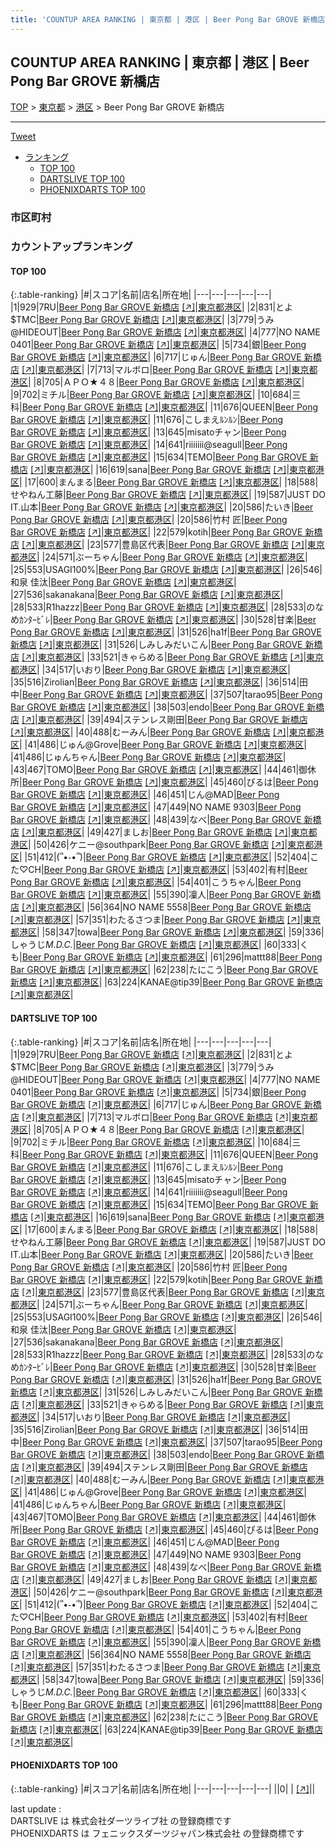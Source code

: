 ```yaml
---
title: 'COUNTUP AREA RANKING | 東京都 | 港区 | Beer Pong Bar GROVE 新橋店'
---
```

## COUNTUP AREA RANKING | 東京都 | 港区 | Beer Pong Bar GROVE 新橋店

[TOP](/darts/rank/) > [東京都](/darts/rank/東京都/) > [港区](/darts/rank/東京都/港区/) > Beer Pong Bar GROVE 新橋店

___

<a href="https://twitter.com/share?ref_src=twsrc%5Etfw" data-text="COUNTUP AREA RANKING | 東京都港区Beer Pong Bar GROVE 新橋店" class="twitter-share-button" data-hashtags="DARTSLIVE,PHOENIXDARTS,darts,ダーツ" data-show-count="false">Tweet</a>

* [ランキング](#カウントアップランキング)
    * [TOP 100](#top-100)
    * [DARTSLIVE TOP 100](#dartslive-top-100)
    * [PHOENIXDARTS TOP 100](#phoenixdarts-top-100)

### 市区町村

<ul>

</ul>

### カウントアップランキング

#### TOP 100



{:.table-ranking}
|#|スコア|名前|店名|所在地|
|---|---|---|---|---|
|1|929|<span class="rank-name-dl">7RU</span>|<a href="/darts/rank/shops/e3843ff58360d26228032249b44395af.html">Beer Pong Bar GROVE 新橋店</a> <a href="https://search.dartslive.com/jp/shop/e3843ff58360d26228032249b44395af">[↗]</a>|<a href="/darts/rank/東京都/港区">東京都港区</a>|
|2|831|<span class="rank-name-dl">とよ$TMC</span>|<a href="/darts/rank/shops/e3843ff58360d26228032249b44395af.html">Beer Pong Bar GROVE 新橋店</a> <a href="https://search.dartslive.com/jp/shop/e3843ff58360d26228032249b44395af">[↗]</a>|<a href="/darts/rank/東京都/港区">東京都港区</a>|
|3|779|<span class="rank-name-dl">うみ@HIDEOUT</span>|<a href="/darts/rank/shops/e3843ff58360d26228032249b44395af.html">Beer Pong Bar GROVE 新橋店</a> <a href="https://search.dartslive.com/jp/shop/e3843ff58360d26228032249b44395af">[↗]</a>|<a href="/darts/rank/東京都/港区">東京都港区</a>|
|4|777|<span class="rank-name-dl">NO NAME 0401</span>|<a href="/darts/rank/shops/e3843ff58360d26228032249b44395af.html">Beer Pong Bar GROVE 新橋店</a> <a href="https://search.dartslive.com/jp/shop/e3843ff58360d26228032249b44395af">[↗]</a>|<a href="/darts/rank/東京都/港区">東京都港区</a>|
|5|734|<span class="rank-name-dl">銀</span>|<a href="/darts/rank/shops/e3843ff58360d26228032249b44395af.html">Beer Pong Bar GROVE 新橋店</a> <a href="https://search.dartslive.com/jp/shop/e3843ff58360d26228032249b44395af">[↗]</a>|<a href="/darts/rank/東京都/港区">東京都港区</a>|
|6|717|<span class="rank-name-dl">じゅん</span>|<a href="/darts/rank/shops/e3843ff58360d26228032249b44395af.html">Beer Pong Bar GROVE 新橋店</a> <a href="https://search.dartslive.com/jp/shop/e3843ff58360d26228032249b44395af">[↗]</a>|<a href="/darts/rank/東京都/港区">東京都港区</a>|
|7|713|<span class="rank-name-dl">マルボロ</span>|<a href="/darts/rank/shops/e3843ff58360d26228032249b44395af.html">Beer Pong Bar GROVE 新橋店</a> <a href="https://search.dartslive.com/jp/shop/e3843ff58360d26228032249b44395af">[↗]</a>|<a href="/darts/rank/東京都/港区">東京都港区</a>|
|8|705|<span class="rank-name-dl">ＡＰＯ★４８</span>|<a href="/darts/rank/shops/e3843ff58360d26228032249b44395af.html">Beer Pong Bar GROVE 新橋店</a> <a href="https://search.dartslive.com/jp/shop/e3843ff58360d26228032249b44395af">[↗]</a>|<a href="/darts/rank/東京都/港区">東京都港区</a>|
|9|702|<span class="rank-name-dl">ミチル</span>|<a href="/darts/rank/shops/e3843ff58360d26228032249b44395af.html">Beer Pong Bar GROVE 新橋店</a> <a href="https://search.dartslive.com/jp/shop/e3843ff58360d26228032249b44395af">[↗]</a>|<a href="/darts/rank/東京都/港区">東京都港区</a>|
|10|684|<span class="rank-name-dl">三科</span>|<a href="/darts/rank/shops/e3843ff58360d26228032249b44395af.html">Beer Pong Bar GROVE 新橋店</a> <a href="https://search.dartslive.com/jp/shop/e3843ff58360d26228032249b44395af">[↗]</a>|<a href="/darts/rank/東京都/港区">東京都港区</a>|
|11|676|<span class="rank-name-dl">QUEEN</span>|<a href="/darts/rank/shops/e3843ff58360d26228032249b44395af.html">Beer Pong Bar GROVE 新橋店</a> <a href="https://search.dartslive.com/jp/shop/e3843ff58360d26228032249b44395af">[↗]</a>|<a href="/darts/rank/東京都/港区">東京都港区</a>|
|11|676|<span class="rank-name-dl">こしまえﾙﾝﾙﾝ</span>|<a href="/darts/rank/shops/e3843ff58360d26228032249b44395af.html">Beer Pong Bar GROVE 新橋店</a> <a href="https://search.dartslive.com/jp/shop/e3843ff58360d26228032249b44395af">[↗]</a>|<a href="/darts/rank/東京都/港区">東京都港区</a>|
|13|645|<span class="rank-name-dl">misatoチャン</span>|<a href="/darts/rank/shops/e3843ff58360d26228032249b44395af.html">Beer Pong Bar GROVE 新橋店</a> <a href="https://search.dartslive.com/jp/shop/e3843ff58360d26228032249b44395af">[↗]</a>|<a href="/darts/rank/東京都/港区">東京都港区</a>|
|14|641|<span class="rank-name-dl">riiiiiii@seagull</span>|<a href="/darts/rank/shops/e3843ff58360d26228032249b44395af.html">Beer Pong Bar GROVE 新橋店</a> <a href="https://search.dartslive.com/jp/shop/e3843ff58360d26228032249b44395af">[↗]</a>|<a href="/darts/rank/東京都/港区">東京都港区</a>|
|15|634|<span class="rank-name-dl">TEMO</span>|<a href="/darts/rank/shops/e3843ff58360d26228032249b44395af.html">Beer Pong Bar GROVE 新橋店</a> <a href="https://search.dartslive.com/jp/shop/e3843ff58360d26228032249b44395af">[↗]</a>|<a href="/darts/rank/東京都/港区">東京都港区</a>|
|16|619|<span class="rank-name-dl">sana</span>|<a href="/darts/rank/shops/e3843ff58360d26228032249b44395af.html">Beer Pong Bar GROVE 新橋店</a> <a href="https://search.dartslive.com/jp/shop/e3843ff58360d26228032249b44395af">[↗]</a>|<a href="/darts/rank/東京都/港区">東京都港区</a>|
|17|600|<span class="rank-name-dl">まんまる</span>|<a href="/darts/rank/shops/e3843ff58360d26228032249b44395af.html">Beer Pong Bar GROVE 新橋店</a> <a href="https://search.dartslive.com/jp/shop/e3843ff58360d26228032249b44395af">[↗]</a>|<a href="/darts/rank/東京都/港区">東京都港区</a>|
|18|588|<span class="rank-name-dl">せやねん工藤</span>|<a href="/darts/rank/shops/e3843ff58360d26228032249b44395af.html">Beer Pong Bar GROVE 新橋店</a> <a href="https://search.dartslive.com/jp/shop/e3843ff58360d26228032249b44395af">[↗]</a>|<a href="/darts/rank/東京都/港区">東京都港区</a>|
|19|587|<span class="rank-name-dl">JUST DO IT.山本</span>|<a href="/darts/rank/shops/e3843ff58360d26228032249b44395af.html">Beer Pong Bar GROVE 新橋店</a> <a href="https://search.dartslive.com/jp/shop/e3843ff58360d26228032249b44395af">[↗]</a>|<a href="/darts/rank/東京都/港区">東京都港区</a>|
|20|586|<span class="rank-name-dl">たいき</span>|<a href="/darts/rank/shops/e3843ff58360d26228032249b44395af.html">Beer Pong Bar GROVE 新橋店</a> <a href="https://search.dartslive.com/jp/shop/e3843ff58360d26228032249b44395af">[↗]</a>|<a href="/darts/rank/東京都/港区">東京都港区</a>|
|20|586|<span class="rank-name-dl">竹村 匠</span>|<a href="/darts/rank/shops/e3843ff58360d26228032249b44395af.html">Beer Pong Bar GROVE 新橋店</a> <a href="https://search.dartslive.com/jp/shop/e3843ff58360d26228032249b44395af">[↗]</a>|<a href="/darts/rank/東京都/港区">東京都港区</a>|
|22|579|<span class="rank-name-dl">kotih</span>|<a href="/darts/rank/shops/e3843ff58360d26228032249b44395af.html">Beer Pong Bar GROVE 新橋店</a> <a href="https://search.dartslive.com/jp/shop/e3843ff58360d26228032249b44395af">[↗]</a>|<a href="/darts/rank/東京都/港区">東京都港区</a>|
|23|577|<span class="rank-name-dl">豊島区代表</span>|<a href="/darts/rank/shops/e3843ff58360d26228032249b44395af.html">Beer Pong Bar GROVE 新橋店</a> <a href="https://search.dartslive.com/jp/shop/e3843ff58360d26228032249b44395af">[↗]</a>|<a href="/darts/rank/東京都/港区">東京都港区</a>|
|24|571|<span class="rank-name-dl">ぶーちゃん</span>|<a href="/darts/rank/shops/e3843ff58360d26228032249b44395af.html">Beer Pong Bar GROVE 新橋店</a> <a href="https://search.dartslive.com/jp/shop/e3843ff58360d26228032249b44395af">[↗]</a>|<a href="/darts/rank/東京都/港区">東京都港区</a>|
|25|553|<span class="rank-name-dl">USAGI100%</span>|<a href="/darts/rank/shops/e3843ff58360d26228032249b44395af.html">Beer Pong Bar GROVE 新橋店</a> <a href="https://search.dartslive.com/jp/shop/e3843ff58360d26228032249b44395af">[↗]</a>|<a href="/darts/rank/東京都/港区">東京都港区</a>|
|26|546|<span class="rank-name-dl">和泉 佳汰</span>|<a href="/darts/rank/shops/e3843ff58360d26228032249b44395af.html">Beer Pong Bar GROVE 新橋店</a> <a href="https://search.dartslive.com/jp/shop/e3843ff58360d26228032249b44395af">[↗]</a>|<a href="/darts/rank/東京都/港区">東京都港区</a>|
|27|536|<span class="rank-name-dl">sakanakana</span>|<a href="/darts/rank/shops/e3843ff58360d26228032249b44395af.html">Beer Pong Bar GROVE 新橋店</a> <a href="https://search.dartslive.com/jp/shop/e3843ff58360d26228032249b44395af">[↗]</a>|<a href="/darts/rank/東京都/港区">東京都港区</a>|
|28|533|<span class="rank-name-dl">R1hazzz</span>|<a href="/darts/rank/shops/e3843ff58360d26228032249b44395af.html">Beer Pong Bar GROVE 新橋店</a> <a href="https://search.dartslive.com/jp/shop/e3843ff58360d26228032249b44395af">[↗]</a>|<a href="/darts/rank/東京都/港区">東京都港区</a>|
|28|533|<span class="rank-name-dl">のなめｶﾝﾀｰﾋﾞﾚ</span>|<a href="/darts/rank/shops/e3843ff58360d26228032249b44395af.html">Beer Pong Bar GROVE 新橋店</a> <a href="https://search.dartslive.com/jp/shop/e3843ff58360d26228032249b44395af">[↗]</a>|<a href="/darts/rank/東京都/港区">東京都港区</a>|
|30|528|<span class="rank-name-dl">甘楽</span>|<a href="/darts/rank/shops/e3843ff58360d26228032249b44395af.html">Beer Pong Bar GROVE 新橋店</a> <a href="https://search.dartslive.com/jp/shop/e3843ff58360d26228032249b44395af">[↗]</a>|<a href="/darts/rank/東京都/港区">東京都港区</a>|
|31|526|<span class="rank-name-dl">ha1f</span>|<a href="/darts/rank/shops/e3843ff58360d26228032249b44395af.html">Beer Pong Bar GROVE 新橋店</a> <a href="https://search.dartslive.com/jp/shop/e3843ff58360d26228032249b44395af">[↗]</a>|<a href="/darts/rank/東京都/港区">東京都港区</a>|
|31|526|<span class="rank-name-dl">しみしみだいこん</span>|<a href="/darts/rank/shops/e3843ff58360d26228032249b44395af.html">Beer Pong Bar GROVE 新橋店</a> <a href="https://search.dartslive.com/jp/shop/e3843ff58360d26228032249b44395af">[↗]</a>|<a href="/darts/rank/東京都/港区">東京都港区</a>|
|33|521|<span class="rank-name-dl">きゃらめる</span>|<a href="/darts/rank/shops/e3843ff58360d26228032249b44395af.html">Beer Pong Bar GROVE 新橋店</a> <a href="https://search.dartslive.com/jp/shop/e3843ff58360d26228032249b44395af">[↗]</a>|<a href="/darts/rank/東京都/港区">東京都港区</a>|
|34|517|<span class="rank-name-dl">いおり</span>|<a href="/darts/rank/shops/e3843ff58360d26228032249b44395af.html">Beer Pong Bar GROVE 新橋店</a> <a href="https://search.dartslive.com/jp/shop/e3843ff58360d26228032249b44395af">[↗]</a>|<a href="/darts/rank/東京都/港区">東京都港区</a>|
|35|516|<span class="rank-name-dl">Zirolian</span>|<a href="/darts/rank/shops/e3843ff58360d26228032249b44395af.html">Beer Pong Bar GROVE 新橋店</a> <a href="https://search.dartslive.com/jp/shop/e3843ff58360d26228032249b44395af">[↗]</a>|<a href="/darts/rank/東京都/港区">東京都港区</a>|
|36|514|<span class="rank-name-dl">田中</span>|<a href="/darts/rank/shops/e3843ff58360d26228032249b44395af.html">Beer Pong Bar GROVE 新橋店</a> <a href="https://search.dartslive.com/jp/shop/e3843ff58360d26228032249b44395af">[↗]</a>|<a href="/darts/rank/東京都/港区">東京都港区</a>|
|37|507|<span class="rank-name-dl">tarao95</span>|<a href="/darts/rank/shops/e3843ff58360d26228032249b44395af.html">Beer Pong Bar GROVE 新橋店</a> <a href="https://search.dartslive.com/jp/shop/e3843ff58360d26228032249b44395af">[↗]</a>|<a href="/darts/rank/東京都/港区">東京都港区</a>|
|38|503|<span class="rank-name-dl">endo</span>|<a href="/darts/rank/shops/e3843ff58360d26228032249b44395af.html">Beer Pong Bar GROVE 新橋店</a> <a href="https://search.dartslive.com/jp/shop/e3843ff58360d26228032249b44395af">[↗]</a>|<a href="/darts/rank/東京都/港区">東京都港区</a>|
|39|494|<span class="rank-name-dl">ステンレス剛田</span>|<a href="/darts/rank/shops/e3843ff58360d26228032249b44395af.html">Beer Pong Bar GROVE 新橋店</a> <a href="https://search.dartslive.com/jp/shop/e3843ff58360d26228032249b44395af">[↗]</a>|<a href="/darts/rank/東京都/港区">東京都港区</a>|
|40|488|<span class="rank-name-dl">むーみん</span>|<a href="/darts/rank/shops/e3843ff58360d26228032249b44395af.html">Beer Pong Bar GROVE 新橋店</a> <a href="https://search.dartslive.com/jp/shop/e3843ff58360d26228032249b44395af">[↗]</a>|<a href="/darts/rank/東京都/港区">東京都港区</a>|
|41|486|<span class="rank-name-dl">じゅん@Grove</span>|<a href="/darts/rank/shops/e3843ff58360d26228032249b44395af.html">Beer Pong Bar GROVE 新橋店</a> <a href="https://search.dartslive.com/jp/shop/e3843ff58360d26228032249b44395af">[↗]</a>|<a href="/darts/rank/東京都/港区">東京都港区</a>|
|41|486|<span class="rank-name-dl">じゅんちゃん</span>|<a href="/darts/rank/shops/e3843ff58360d26228032249b44395af.html">Beer Pong Bar GROVE 新橋店</a> <a href="https://search.dartslive.com/jp/shop/e3843ff58360d26228032249b44395af">[↗]</a>|<a href="/darts/rank/東京都/港区">東京都港区</a>|
|43|467|<span class="rank-name-dl">TOMO</span>|<a href="/darts/rank/shops/e3843ff58360d26228032249b44395af.html">Beer Pong Bar GROVE 新橋店</a> <a href="https://search.dartslive.com/jp/shop/e3843ff58360d26228032249b44395af">[↗]</a>|<a href="/darts/rank/東京都/港区">東京都港区</a>|
|44|461|<span class="rank-name-dl">御休所</span>|<a href="/darts/rank/shops/e3843ff58360d26228032249b44395af.html">Beer Pong Bar GROVE 新橋店</a> <a href="https://search.dartslive.com/jp/shop/e3843ff58360d26228032249b44395af">[↗]</a>|<a href="/darts/rank/東京都/港区">東京都港区</a>|
|45|460|<span class="rank-name-dl">ぴるは</span>|<a href="/darts/rank/shops/e3843ff58360d26228032249b44395af.html">Beer Pong Bar GROVE 新橋店</a> <a href="https://search.dartslive.com/jp/shop/e3843ff58360d26228032249b44395af">[↗]</a>|<a href="/darts/rank/東京都/港区">東京都港区</a>|
|46|451|<span class="rank-name-dl">じん@MAD</span>|<a href="/darts/rank/shops/e3843ff58360d26228032249b44395af.html">Beer Pong Bar GROVE 新橋店</a> <a href="https://search.dartslive.com/jp/shop/e3843ff58360d26228032249b44395af">[↗]</a>|<a href="/darts/rank/東京都/港区">東京都港区</a>|
|47|449|<span class="rank-name-dl">NO NAME 9303</span>|<a href="/darts/rank/shops/e3843ff58360d26228032249b44395af.html">Beer Pong Bar GROVE 新橋店</a> <a href="https://search.dartslive.com/jp/shop/e3843ff58360d26228032249b44395af">[↗]</a>|<a href="/darts/rank/東京都/港区">東京都港区</a>|
|48|439|<span class="rank-name-dl">なべ</span>|<a href="/darts/rank/shops/e3843ff58360d26228032249b44395af.html">Beer Pong Bar GROVE 新橋店</a> <a href="https://search.dartslive.com/jp/shop/e3843ff58360d26228032249b44395af">[↗]</a>|<a href="/darts/rank/東京都/港区">東京都港区</a>|
|49|427|<span class="rank-name-dl">ましお</span>|<a href="/darts/rank/shops/e3843ff58360d26228032249b44395af.html">Beer Pong Bar GROVE 新橋店</a> <a href="https://search.dartslive.com/jp/shop/e3843ff58360d26228032249b44395af">[↗]</a>|<a href="/darts/rank/東京都/港区">東京都港区</a>|
|50|426|<span class="rank-name-dl">ケニー@southpark</span>|<a href="/darts/rank/shops/e3843ff58360d26228032249b44395af.html">Beer Pong Bar GROVE 新橋店</a> <a href="https://search.dartslive.com/jp/shop/e3843ff58360d26228032249b44395af">[↗]</a>|<a href="/darts/rank/東京都/港区">東京都港区</a>|
|51|412|<span class="rank-name-dl">(՞•֊•՞)</span>|<a href="/darts/rank/shops/e3843ff58360d26228032249b44395af.html">Beer Pong Bar GROVE 新橋店</a> <a href="https://search.dartslive.com/jp/shop/e3843ff58360d26228032249b44395af">[↗]</a>|<a href="/darts/rank/東京都/港区">東京都港区</a>|
|52|404|<span class="rank-name-dl">こた♡CH</span>|<a href="/darts/rank/shops/e3843ff58360d26228032249b44395af.html">Beer Pong Bar GROVE 新橋店</a> <a href="https://search.dartslive.com/jp/shop/e3843ff58360d26228032249b44395af">[↗]</a>|<a href="/darts/rank/東京都/港区">東京都港区</a>|
|53|402|<span class="rank-name-dl">有村</span>|<a href="/darts/rank/shops/e3843ff58360d26228032249b44395af.html">Beer Pong Bar GROVE 新橋店</a> <a href="https://search.dartslive.com/jp/shop/e3843ff58360d26228032249b44395af">[↗]</a>|<a href="/darts/rank/東京都/港区">東京都港区</a>|
|54|401|<span class="rank-name-dl">こうちゃん</span>|<a href="/darts/rank/shops/e3843ff58360d26228032249b44395af.html">Beer Pong Bar GROVE 新橋店</a> <a href="https://search.dartslive.com/jp/shop/e3843ff58360d26228032249b44395af">[↗]</a>|<a href="/darts/rank/東京都/港区">東京都港区</a>|
|55|390|<span class="rank-name-dl">凜人</span>|<a href="/darts/rank/shops/e3843ff58360d26228032249b44395af.html">Beer Pong Bar GROVE 新橋店</a> <a href="https://search.dartslive.com/jp/shop/e3843ff58360d26228032249b44395af">[↗]</a>|<a href="/darts/rank/東京都/港区">東京都港区</a>|
|56|364|<span class="rank-name-dl">NO NAME 5558</span>|<a href="/darts/rank/shops/e3843ff58360d26228032249b44395af.html">Beer Pong Bar GROVE 新橋店</a> <a href="https://search.dartslive.com/jp/shop/e3843ff58360d26228032249b44395af">[↗]</a>|<a href="/darts/rank/東京都/港区">東京都港区</a>|
|57|351|<span class="rank-name-dl">わたるさつま</span>|<a href="/darts/rank/shops/e3843ff58360d26228032249b44395af.html">Beer Pong Bar GROVE 新橋店</a> <a href="https://search.dartslive.com/jp/shop/e3843ff58360d26228032249b44395af">[↗]</a>|<a href="/darts/rank/東京都/港区">東京都港区</a>|
|58|347|<span class="rank-name-dl">towa</span>|<a href="/darts/rank/shops/e3843ff58360d26228032249b44395af.html">Beer Pong Bar GROVE 新橋店</a> <a href="https://search.dartslive.com/jp/shop/e3843ff58360d26228032249b44395af">[↗]</a>|<a href="/darts/rank/東京都/港区">東京都港区</a>|
|59|336|<span class="rank-name-dl">しゃうじ*M.D.C.*</span>|<a href="/darts/rank/shops/e3843ff58360d26228032249b44395af.html">Beer Pong Bar GROVE 新橋店</a> <a href="https://search.dartslive.com/jp/shop/e3843ff58360d26228032249b44395af">[↗]</a>|<a href="/darts/rank/東京都/港区">東京都港区</a>|
|60|333|<span class="rank-name-dl">くも</span>|<a href="/darts/rank/shops/e3843ff58360d26228032249b44395af.html">Beer Pong Bar GROVE 新橋店</a> <a href="https://search.dartslive.com/jp/shop/e3843ff58360d26228032249b44395af">[↗]</a>|<a href="/darts/rank/東京都/港区">東京都港区</a>|
|61|296|<span class="rank-name-dl">mattt88</span>|<a href="/darts/rank/shops/e3843ff58360d26228032249b44395af.html">Beer Pong Bar GROVE 新橋店</a> <a href="https://search.dartslive.com/jp/shop/e3843ff58360d26228032249b44395af">[↗]</a>|<a href="/darts/rank/東京都/港区">東京都港区</a>|
|62|238|<span class="rank-name-dl">たにこう</span>|<a href="/darts/rank/shops/e3843ff58360d26228032249b44395af.html">Beer Pong Bar GROVE 新橋店</a> <a href="https://search.dartslive.com/jp/shop/e3843ff58360d26228032249b44395af">[↗]</a>|<a href="/darts/rank/東京都/港区">東京都港区</a>|
|63|224|<span class="rank-name-dl">KANAE@tip39</span>|<a href="/darts/rank/shops/e3843ff58360d26228032249b44395af.html">Beer Pong Bar GROVE 新橋店</a> <a href="https://search.dartslive.com/jp/shop/e3843ff58360d26228032249b44395af">[↗]</a>|<a href="/darts/rank/東京都/港区">東京都港区</a>|


#### DARTSLIVE TOP 100



{:.table-ranking}
|#|スコア|名前|店名|所在地|
|---|---|---|---|---|
|1|929|<span class="rank-name-dl">7RU</span>|<a href="/darts/rank/shops/e3843ff58360d26228032249b44395af.html">Beer Pong Bar GROVE 新橋店</a> <a href="https://search.dartslive.com/jp/shop/e3843ff58360d26228032249b44395af">[↗]</a>|<a href="/darts/rank/東京都/港区">東京都港区</a>|
|2|831|<span class="rank-name-dl">とよ$TMC</span>|<a href="/darts/rank/shops/e3843ff58360d26228032249b44395af.html">Beer Pong Bar GROVE 新橋店</a> <a href="https://search.dartslive.com/jp/shop/e3843ff58360d26228032249b44395af">[↗]</a>|<a href="/darts/rank/東京都/港区">東京都港区</a>|
|3|779|<span class="rank-name-dl">うみ@HIDEOUT</span>|<a href="/darts/rank/shops/e3843ff58360d26228032249b44395af.html">Beer Pong Bar GROVE 新橋店</a> <a href="https://search.dartslive.com/jp/shop/e3843ff58360d26228032249b44395af">[↗]</a>|<a href="/darts/rank/東京都/港区">東京都港区</a>|
|4|777|<span class="rank-name-dl">NO NAME 0401</span>|<a href="/darts/rank/shops/e3843ff58360d26228032249b44395af.html">Beer Pong Bar GROVE 新橋店</a> <a href="https://search.dartslive.com/jp/shop/e3843ff58360d26228032249b44395af">[↗]</a>|<a href="/darts/rank/東京都/港区">東京都港区</a>|
|5|734|<span class="rank-name-dl">銀</span>|<a href="/darts/rank/shops/e3843ff58360d26228032249b44395af.html">Beer Pong Bar GROVE 新橋店</a> <a href="https://search.dartslive.com/jp/shop/e3843ff58360d26228032249b44395af">[↗]</a>|<a href="/darts/rank/東京都/港区">東京都港区</a>|
|6|717|<span class="rank-name-dl">じゅん</span>|<a href="/darts/rank/shops/e3843ff58360d26228032249b44395af.html">Beer Pong Bar GROVE 新橋店</a> <a href="https://search.dartslive.com/jp/shop/e3843ff58360d26228032249b44395af">[↗]</a>|<a href="/darts/rank/東京都/港区">東京都港区</a>|
|7|713|<span class="rank-name-dl">マルボロ</span>|<a href="/darts/rank/shops/e3843ff58360d26228032249b44395af.html">Beer Pong Bar GROVE 新橋店</a> <a href="https://search.dartslive.com/jp/shop/e3843ff58360d26228032249b44395af">[↗]</a>|<a href="/darts/rank/東京都/港区">東京都港区</a>|
|8|705|<span class="rank-name-dl">ＡＰＯ★４８</span>|<a href="/darts/rank/shops/e3843ff58360d26228032249b44395af.html">Beer Pong Bar GROVE 新橋店</a> <a href="https://search.dartslive.com/jp/shop/e3843ff58360d26228032249b44395af">[↗]</a>|<a href="/darts/rank/東京都/港区">東京都港区</a>|
|9|702|<span class="rank-name-dl">ミチル</span>|<a href="/darts/rank/shops/e3843ff58360d26228032249b44395af.html">Beer Pong Bar GROVE 新橋店</a> <a href="https://search.dartslive.com/jp/shop/e3843ff58360d26228032249b44395af">[↗]</a>|<a href="/darts/rank/東京都/港区">東京都港区</a>|
|10|684|<span class="rank-name-dl">三科</span>|<a href="/darts/rank/shops/e3843ff58360d26228032249b44395af.html">Beer Pong Bar GROVE 新橋店</a> <a href="https://search.dartslive.com/jp/shop/e3843ff58360d26228032249b44395af">[↗]</a>|<a href="/darts/rank/東京都/港区">東京都港区</a>|
|11|676|<span class="rank-name-dl">QUEEN</span>|<a href="/darts/rank/shops/e3843ff58360d26228032249b44395af.html">Beer Pong Bar GROVE 新橋店</a> <a href="https://search.dartslive.com/jp/shop/e3843ff58360d26228032249b44395af">[↗]</a>|<a href="/darts/rank/東京都/港区">東京都港区</a>|
|11|676|<span class="rank-name-dl">こしまえﾙﾝﾙﾝ</span>|<a href="/darts/rank/shops/e3843ff58360d26228032249b44395af.html">Beer Pong Bar GROVE 新橋店</a> <a href="https://search.dartslive.com/jp/shop/e3843ff58360d26228032249b44395af">[↗]</a>|<a href="/darts/rank/東京都/港区">東京都港区</a>|
|13|645|<span class="rank-name-dl">misatoチャン</span>|<a href="/darts/rank/shops/e3843ff58360d26228032249b44395af.html">Beer Pong Bar GROVE 新橋店</a> <a href="https://search.dartslive.com/jp/shop/e3843ff58360d26228032249b44395af">[↗]</a>|<a href="/darts/rank/東京都/港区">東京都港区</a>|
|14|641|<span class="rank-name-dl">riiiiiii@seagull</span>|<a href="/darts/rank/shops/e3843ff58360d26228032249b44395af.html">Beer Pong Bar GROVE 新橋店</a> <a href="https://search.dartslive.com/jp/shop/e3843ff58360d26228032249b44395af">[↗]</a>|<a href="/darts/rank/東京都/港区">東京都港区</a>|
|15|634|<span class="rank-name-dl">TEMO</span>|<a href="/darts/rank/shops/e3843ff58360d26228032249b44395af.html">Beer Pong Bar GROVE 新橋店</a> <a href="https://search.dartslive.com/jp/shop/e3843ff58360d26228032249b44395af">[↗]</a>|<a href="/darts/rank/東京都/港区">東京都港区</a>|
|16|619|<span class="rank-name-dl">sana</span>|<a href="/darts/rank/shops/e3843ff58360d26228032249b44395af.html">Beer Pong Bar GROVE 新橋店</a> <a href="https://search.dartslive.com/jp/shop/e3843ff58360d26228032249b44395af">[↗]</a>|<a href="/darts/rank/東京都/港区">東京都港区</a>|
|17|600|<span class="rank-name-dl">まんまる</span>|<a href="/darts/rank/shops/e3843ff58360d26228032249b44395af.html">Beer Pong Bar GROVE 新橋店</a> <a href="https://search.dartslive.com/jp/shop/e3843ff58360d26228032249b44395af">[↗]</a>|<a href="/darts/rank/東京都/港区">東京都港区</a>|
|18|588|<span class="rank-name-dl">せやねん工藤</span>|<a href="/darts/rank/shops/e3843ff58360d26228032249b44395af.html">Beer Pong Bar GROVE 新橋店</a> <a href="https://search.dartslive.com/jp/shop/e3843ff58360d26228032249b44395af">[↗]</a>|<a href="/darts/rank/東京都/港区">東京都港区</a>|
|19|587|<span class="rank-name-dl">JUST DO IT.山本</span>|<a href="/darts/rank/shops/e3843ff58360d26228032249b44395af.html">Beer Pong Bar GROVE 新橋店</a> <a href="https://search.dartslive.com/jp/shop/e3843ff58360d26228032249b44395af">[↗]</a>|<a href="/darts/rank/東京都/港区">東京都港区</a>|
|20|586|<span class="rank-name-dl">たいき</span>|<a href="/darts/rank/shops/e3843ff58360d26228032249b44395af.html">Beer Pong Bar GROVE 新橋店</a> <a href="https://search.dartslive.com/jp/shop/e3843ff58360d26228032249b44395af">[↗]</a>|<a href="/darts/rank/東京都/港区">東京都港区</a>|
|20|586|<span class="rank-name-dl">竹村 匠</span>|<a href="/darts/rank/shops/e3843ff58360d26228032249b44395af.html">Beer Pong Bar GROVE 新橋店</a> <a href="https://search.dartslive.com/jp/shop/e3843ff58360d26228032249b44395af">[↗]</a>|<a href="/darts/rank/東京都/港区">東京都港区</a>|
|22|579|<span class="rank-name-dl">kotih</span>|<a href="/darts/rank/shops/e3843ff58360d26228032249b44395af.html">Beer Pong Bar GROVE 新橋店</a> <a href="https://search.dartslive.com/jp/shop/e3843ff58360d26228032249b44395af">[↗]</a>|<a href="/darts/rank/東京都/港区">東京都港区</a>|
|23|577|<span class="rank-name-dl">豊島区代表</span>|<a href="/darts/rank/shops/e3843ff58360d26228032249b44395af.html">Beer Pong Bar GROVE 新橋店</a> <a href="https://search.dartslive.com/jp/shop/e3843ff58360d26228032249b44395af">[↗]</a>|<a href="/darts/rank/東京都/港区">東京都港区</a>|
|24|571|<span class="rank-name-dl">ぶーちゃん</span>|<a href="/darts/rank/shops/e3843ff58360d26228032249b44395af.html">Beer Pong Bar GROVE 新橋店</a> <a href="https://search.dartslive.com/jp/shop/e3843ff58360d26228032249b44395af">[↗]</a>|<a href="/darts/rank/東京都/港区">東京都港区</a>|
|25|553|<span class="rank-name-dl">USAGI100%</span>|<a href="/darts/rank/shops/e3843ff58360d26228032249b44395af.html">Beer Pong Bar GROVE 新橋店</a> <a href="https://search.dartslive.com/jp/shop/e3843ff58360d26228032249b44395af">[↗]</a>|<a href="/darts/rank/東京都/港区">東京都港区</a>|
|26|546|<span class="rank-name-dl">和泉 佳汰</span>|<a href="/darts/rank/shops/e3843ff58360d26228032249b44395af.html">Beer Pong Bar GROVE 新橋店</a> <a href="https://search.dartslive.com/jp/shop/e3843ff58360d26228032249b44395af">[↗]</a>|<a href="/darts/rank/東京都/港区">東京都港区</a>|
|27|536|<span class="rank-name-dl">sakanakana</span>|<a href="/darts/rank/shops/e3843ff58360d26228032249b44395af.html">Beer Pong Bar GROVE 新橋店</a> <a href="https://search.dartslive.com/jp/shop/e3843ff58360d26228032249b44395af">[↗]</a>|<a href="/darts/rank/東京都/港区">東京都港区</a>|
|28|533|<span class="rank-name-dl">R1hazzz</span>|<a href="/darts/rank/shops/e3843ff58360d26228032249b44395af.html">Beer Pong Bar GROVE 新橋店</a> <a href="https://search.dartslive.com/jp/shop/e3843ff58360d26228032249b44395af">[↗]</a>|<a href="/darts/rank/東京都/港区">東京都港区</a>|
|28|533|<span class="rank-name-dl">のなめｶﾝﾀｰﾋﾞﾚ</span>|<a href="/darts/rank/shops/e3843ff58360d26228032249b44395af.html">Beer Pong Bar GROVE 新橋店</a> <a href="https://search.dartslive.com/jp/shop/e3843ff58360d26228032249b44395af">[↗]</a>|<a href="/darts/rank/東京都/港区">東京都港区</a>|
|30|528|<span class="rank-name-dl">甘楽</span>|<a href="/darts/rank/shops/e3843ff58360d26228032249b44395af.html">Beer Pong Bar GROVE 新橋店</a> <a href="https://search.dartslive.com/jp/shop/e3843ff58360d26228032249b44395af">[↗]</a>|<a href="/darts/rank/東京都/港区">東京都港区</a>|
|31|526|<span class="rank-name-dl">ha1f</span>|<a href="/darts/rank/shops/e3843ff58360d26228032249b44395af.html">Beer Pong Bar GROVE 新橋店</a> <a href="https://search.dartslive.com/jp/shop/e3843ff58360d26228032249b44395af">[↗]</a>|<a href="/darts/rank/東京都/港区">東京都港区</a>|
|31|526|<span class="rank-name-dl">しみしみだいこん</span>|<a href="/darts/rank/shops/e3843ff58360d26228032249b44395af.html">Beer Pong Bar GROVE 新橋店</a> <a href="https://search.dartslive.com/jp/shop/e3843ff58360d26228032249b44395af">[↗]</a>|<a href="/darts/rank/東京都/港区">東京都港区</a>|
|33|521|<span class="rank-name-dl">きゃらめる</span>|<a href="/darts/rank/shops/e3843ff58360d26228032249b44395af.html">Beer Pong Bar GROVE 新橋店</a> <a href="https://search.dartslive.com/jp/shop/e3843ff58360d26228032249b44395af">[↗]</a>|<a href="/darts/rank/東京都/港区">東京都港区</a>|
|34|517|<span class="rank-name-dl">いおり</span>|<a href="/darts/rank/shops/e3843ff58360d26228032249b44395af.html">Beer Pong Bar GROVE 新橋店</a> <a href="https://search.dartslive.com/jp/shop/e3843ff58360d26228032249b44395af">[↗]</a>|<a href="/darts/rank/東京都/港区">東京都港区</a>|
|35|516|<span class="rank-name-dl">Zirolian</span>|<a href="/darts/rank/shops/e3843ff58360d26228032249b44395af.html">Beer Pong Bar GROVE 新橋店</a> <a href="https://search.dartslive.com/jp/shop/e3843ff58360d26228032249b44395af">[↗]</a>|<a href="/darts/rank/東京都/港区">東京都港区</a>|
|36|514|<span class="rank-name-dl">田中</span>|<a href="/darts/rank/shops/e3843ff58360d26228032249b44395af.html">Beer Pong Bar GROVE 新橋店</a> <a href="https://search.dartslive.com/jp/shop/e3843ff58360d26228032249b44395af">[↗]</a>|<a href="/darts/rank/東京都/港区">東京都港区</a>|
|37|507|<span class="rank-name-dl">tarao95</span>|<a href="/darts/rank/shops/e3843ff58360d26228032249b44395af.html">Beer Pong Bar GROVE 新橋店</a> <a href="https://search.dartslive.com/jp/shop/e3843ff58360d26228032249b44395af">[↗]</a>|<a href="/darts/rank/東京都/港区">東京都港区</a>|
|38|503|<span class="rank-name-dl">endo</span>|<a href="/darts/rank/shops/e3843ff58360d26228032249b44395af.html">Beer Pong Bar GROVE 新橋店</a> <a href="https://search.dartslive.com/jp/shop/e3843ff58360d26228032249b44395af">[↗]</a>|<a href="/darts/rank/東京都/港区">東京都港区</a>|
|39|494|<span class="rank-name-dl">ステンレス剛田</span>|<a href="/darts/rank/shops/e3843ff58360d26228032249b44395af.html">Beer Pong Bar GROVE 新橋店</a> <a href="https://search.dartslive.com/jp/shop/e3843ff58360d26228032249b44395af">[↗]</a>|<a href="/darts/rank/東京都/港区">東京都港区</a>|
|40|488|<span class="rank-name-dl">むーみん</span>|<a href="/darts/rank/shops/e3843ff58360d26228032249b44395af.html">Beer Pong Bar GROVE 新橋店</a> <a href="https://search.dartslive.com/jp/shop/e3843ff58360d26228032249b44395af">[↗]</a>|<a href="/darts/rank/東京都/港区">東京都港区</a>|
|41|486|<span class="rank-name-dl">じゅん@Grove</span>|<a href="/darts/rank/shops/e3843ff58360d26228032249b44395af.html">Beer Pong Bar GROVE 新橋店</a> <a href="https://search.dartslive.com/jp/shop/e3843ff58360d26228032249b44395af">[↗]</a>|<a href="/darts/rank/東京都/港区">東京都港区</a>|
|41|486|<span class="rank-name-dl">じゅんちゃん</span>|<a href="/darts/rank/shops/e3843ff58360d26228032249b44395af.html">Beer Pong Bar GROVE 新橋店</a> <a href="https://search.dartslive.com/jp/shop/e3843ff58360d26228032249b44395af">[↗]</a>|<a href="/darts/rank/東京都/港区">東京都港区</a>|
|43|467|<span class="rank-name-dl">TOMO</span>|<a href="/darts/rank/shops/e3843ff58360d26228032249b44395af.html">Beer Pong Bar GROVE 新橋店</a> <a href="https://search.dartslive.com/jp/shop/e3843ff58360d26228032249b44395af">[↗]</a>|<a href="/darts/rank/東京都/港区">東京都港区</a>|
|44|461|<span class="rank-name-dl">御休所</span>|<a href="/darts/rank/shops/e3843ff58360d26228032249b44395af.html">Beer Pong Bar GROVE 新橋店</a> <a href="https://search.dartslive.com/jp/shop/e3843ff58360d26228032249b44395af">[↗]</a>|<a href="/darts/rank/東京都/港区">東京都港区</a>|
|45|460|<span class="rank-name-dl">ぴるは</span>|<a href="/darts/rank/shops/e3843ff58360d26228032249b44395af.html">Beer Pong Bar GROVE 新橋店</a> <a href="https://search.dartslive.com/jp/shop/e3843ff58360d26228032249b44395af">[↗]</a>|<a href="/darts/rank/東京都/港区">東京都港区</a>|
|46|451|<span class="rank-name-dl">じん@MAD</span>|<a href="/darts/rank/shops/e3843ff58360d26228032249b44395af.html">Beer Pong Bar GROVE 新橋店</a> <a href="https://search.dartslive.com/jp/shop/e3843ff58360d26228032249b44395af">[↗]</a>|<a href="/darts/rank/東京都/港区">東京都港区</a>|
|47|449|<span class="rank-name-dl">NO NAME 9303</span>|<a href="/darts/rank/shops/e3843ff58360d26228032249b44395af.html">Beer Pong Bar GROVE 新橋店</a> <a href="https://search.dartslive.com/jp/shop/e3843ff58360d26228032249b44395af">[↗]</a>|<a href="/darts/rank/東京都/港区">東京都港区</a>|
|48|439|<span class="rank-name-dl">なべ</span>|<a href="/darts/rank/shops/e3843ff58360d26228032249b44395af.html">Beer Pong Bar GROVE 新橋店</a> <a href="https://search.dartslive.com/jp/shop/e3843ff58360d26228032249b44395af">[↗]</a>|<a href="/darts/rank/東京都/港区">東京都港区</a>|
|49|427|<span class="rank-name-dl">ましお</span>|<a href="/darts/rank/shops/e3843ff58360d26228032249b44395af.html">Beer Pong Bar GROVE 新橋店</a> <a href="https://search.dartslive.com/jp/shop/e3843ff58360d26228032249b44395af">[↗]</a>|<a href="/darts/rank/東京都/港区">東京都港区</a>|
|50|426|<span class="rank-name-dl">ケニー@southpark</span>|<a href="/darts/rank/shops/e3843ff58360d26228032249b44395af.html">Beer Pong Bar GROVE 新橋店</a> <a href="https://search.dartslive.com/jp/shop/e3843ff58360d26228032249b44395af">[↗]</a>|<a href="/darts/rank/東京都/港区">東京都港区</a>|
|51|412|<span class="rank-name-dl">(՞•֊•՞)</span>|<a href="/darts/rank/shops/e3843ff58360d26228032249b44395af.html">Beer Pong Bar GROVE 新橋店</a> <a href="https://search.dartslive.com/jp/shop/e3843ff58360d26228032249b44395af">[↗]</a>|<a href="/darts/rank/東京都/港区">東京都港区</a>|
|52|404|<span class="rank-name-dl">こた♡CH</span>|<a href="/darts/rank/shops/e3843ff58360d26228032249b44395af.html">Beer Pong Bar GROVE 新橋店</a> <a href="https://search.dartslive.com/jp/shop/e3843ff58360d26228032249b44395af">[↗]</a>|<a href="/darts/rank/東京都/港区">東京都港区</a>|
|53|402|<span class="rank-name-dl">有村</span>|<a href="/darts/rank/shops/e3843ff58360d26228032249b44395af.html">Beer Pong Bar GROVE 新橋店</a> <a href="https://search.dartslive.com/jp/shop/e3843ff58360d26228032249b44395af">[↗]</a>|<a href="/darts/rank/東京都/港区">東京都港区</a>|
|54|401|<span class="rank-name-dl">こうちゃん</span>|<a href="/darts/rank/shops/e3843ff58360d26228032249b44395af.html">Beer Pong Bar GROVE 新橋店</a> <a href="https://search.dartslive.com/jp/shop/e3843ff58360d26228032249b44395af">[↗]</a>|<a href="/darts/rank/東京都/港区">東京都港区</a>|
|55|390|<span class="rank-name-dl">凜人</span>|<a href="/darts/rank/shops/e3843ff58360d26228032249b44395af.html">Beer Pong Bar GROVE 新橋店</a> <a href="https://search.dartslive.com/jp/shop/e3843ff58360d26228032249b44395af">[↗]</a>|<a href="/darts/rank/東京都/港区">東京都港区</a>|
|56|364|<span class="rank-name-dl">NO NAME 5558</span>|<a href="/darts/rank/shops/e3843ff58360d26228032249b44395af.html">Beer Pong Bar GROVE 新橋店</a> <a href="https://search.dartslive.com/jp/shop/e3843ff58360d26228032249b44395af">[↗]</a>|<a href="/darts/rank/東京都/港区">東京都港区</a>|
|57|351|<span class="rank-name-dl">わたるさつま</span>|<a href="/darts/rank/shops/e3843ff58360d26228032249b44395af.html">Beer Pong Bar GROVE 新橋店</a> <a href="https://search.dartslive.com/jp/shop/e3843ff58360d26228032249b44395af">[↗]</a>|<a href="/darts/rank/東京都/港区">東京都港区</a>|
|58|347|<span class="rank-name-dl">towa</span>|<a href="/darts/rank/shops/e3843ff58360d26228032249b44395af.html">Beer Pong Bar GROVE 新橋店</a> <a href="https://search.dartslive.com/jp/shop/e3843ff58360d26228032249b44395af">[↗]</a>|<a href="/darts/rank/東京都/港区">東京都港区</a>|
|59|336|<span class="rank-name-dl">しゃうじ*M.D.C.*</span>|<a href="/darts/rank/shops/e3843ff58360d26228032249b44395af.html">Beer Pong Bar GROVE 新橋店</a> <a href="https://search.dartslive.com/jp/shop/e3843ff58360d26228032249b44395af">[↗]</a>|<a href="/darts/rank/東京都/港区">東京都港区</a>|
|60|333|<span class="rank-name-dl">くも</span>|<a href="/darts/rank/shops/e3843ff58360d26228032249b44395af.html">Beer Pong Bar GROVE 新橋店</a> <a href="https://search.dartslive.com/jp/shop/e3843ff58360d26228032249b44395af">[↗]</a>|<a href="/darts/rank/東京都/港区">東京都港区</a>|
|61|296|<span class="rank-name-dl">mattt88</span>|<a href="/darts/rank/shops/e3843ff58360d26228032249b44395af.html">Beer Pong Bar GROVE 新橋店</a> <a href="https://search.dartslive.com/jp/shop/e3843ff58360d26228032249b44395af">[↗]</a>|<a href="/darts/rank/東京都/港区">東京都港区</a>|
|62|238|<span class="rank-name-dl">たにこう</span>|<a href="/darts/rank/shops/e3843ff58360d26228032249b44395af.html">Beer Pong Bar GROVE 新橋店</a> <a href="https://search.dartslive.com/jp/shop/e3843ff58360d26228032249b44395af">[↗]</a>|<a href="/darts/rank/東京都/港区">東京都港区</a>|
|63|224|<span class="rank-name-dl">KANAE@tip39</span>|<a href="/darts/rank/shops/e3843ff58360d26228032249b44395af.html">Beer Pong Bar GROVE 新橋店</a> <a href="https://search.dartslive.com/jp/shop/e3843ff58360d26228032249b44395af">[↗]</a>|<a href="/darts/rank/東京都/港区">東京都港区</a>|


#### PHOENIXDARTS TOP 100



{:.table-ranking}
|#|スコア|名前|店名|所在地|
|---|---|---|---|---|
||0|<span class="rank-name-dl"> </span>|<a href="/darts/rank/shops/.html"></a> <a href="">[↗]</a>|<a href="/darts/rank//"></a>|


<div class="footer border-top border-gray-light mt-5 pt-3 text-right text-gray">
    last update : <span style="font-weight: italic" id="foot_last_modified"></span><br />
    DARTSLIVE は 株式会社ダーツライブ社 の登録商標です<br />
    PHOENIXDARTS は フェニックスダーツジャパン株式会社 の登録商標です<br />
</div>

<script src="https://cdnjs.cloudflare.com/ajax/libs/jquery.tablesorter/2.31.3/js/jquery.tablesorter.min.js" integrity="sha512-qzgd5cYSZcosqpzpn7zF2ZId8f/8CHmFKZ8j7mU4OUXTNRd5g+ZHBPsgKEwoqxCtdQvExE5LprwwPAgoicguNg==" crossorigin="anonymous" referrerpolicy="no-referrer"></script>
<link rel="stylesheet" href="https://cdnjs.cloudflare.com/ajax/libs/jquery.tablesorter/2.31.3/css/theme.default.min.css" integrity="sha512-wghhOJkjQX0Lh3NSWvNKeZ0ZpNn+SPVXX1Qyc9OCaogADktxrBiBdKGDoqVUOyhStvMBmJQ8ZdMHiR3wuEq8+w==" crossorigin="anonymous" referrerpolicy="no-referrer" />
<script>
$(function() {
    $(".table-ranking").tablesorter({sortList:[[0, 0]]});
    $("#foot_last_modified").text(formatDate(new Date(document.lastModified), 'yyyy-MM-dd HH:mm:ss'));
});
</script>

<script async src="https://platform.twitter.com/widgets.js" charset="utf-8"></script>